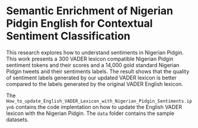 # Semantic Enrichment of Nigerian Pidgin English for Contextual Sentiment Classification
This research explores how to understand sentiments in Nigerian Pidgin. 
This work presents a 300 VADER lexicon compatible Nigerian Pidgin sentiment tokens and their scores and a 14,000 gold standard Nigerian Pidgin tweets and their sentiments labels.
The result shows that the quality of sentiment labels generated by our updated VADER lexicon is better compared to the labels generated by the original VADER English lexicon.
 
The `How_to_update_English_VADER_Lexicon_with_Nigerian_Pidgin_Sentiments.ipynb` contains the code implentation on how to update the English VADER lexicon with the Nigerian Pidgin.
The `data` folder contains the sample datasets.
